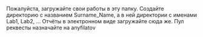 Пожалуйста, загружайте свои работы в эту папку. Создайте директорию с названием Surname_Name, а в ней директории с именами Lab1, Lab2, ... Отчёты в электронном виде загружайте сюда же. Пул реквесты назначайте на anyfilatov
